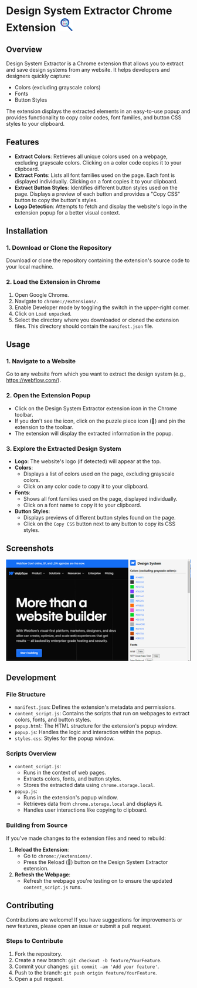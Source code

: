 # Design System Extractor Chrome Extension <img src="./icons/icon128.png" alt="Design System Extractor Logo" width="8%" />

## Overview

Design System Extractor is a Chrome extension that allows you to extract and save design systems from any website. It helps developers and designers quickly capture:

- Colors (excluding grayscale colors)
- Fonts
- Button Styles

The extension displays the extracted elements in an easy-to-use popup and provides functionality to copy color codes, font families, and button CSS styles to your clipboard.

## Features

- **Extract Colors**: Retrieves all unique colors used on a webpage, excluding grayscale colors. Clicking on a color code copies it to your clipboard.
- **Extract Fonts**: Lists all font families used on the page. Each font is displayed individually. Clicking on a font copies it to your clipboard.
- **Extract Button Styles**: Identifies different button styles used on the page. Displays a preview of each button and provides a "Copy CSS" button to copy the button's styles.
- **Logo Detection**: Attempts to fetch and display the website's logo in the extension popup for a better visual context.

## Installation

### 1. Download or Clone the Repository

Download or clone the repository containing the extension's source code to your local machine.

### 2. Load the Extension in Chrome

1. Open Google Chrome.
2. Navigate to `chrome://extensions/`.
3. Enable Developer mode by toggling the switch in the upper-right corner.
4. Click on `Load unpacked`.
5. Select the directory where you downloaded or cloned the extension files. This directory should contain the `manifest.json` file.

## Usage

### 1. Navigate to a Website

Go to any website from which you want to extract the design system (e.g., https://webflow.com/).

### 2. Open the Extension Popup

- Click on the Design System Extractor extension icon in the Chrome toolbar.
- If you don't see the icon, click on the puzzle piece icon (🔧) and pin the extension to the toolbar.
- The extension will display the extracted information in the popup.

### 3. Explore the Extracted Design System

- **Logo**: The website's logo (if detected) will appear at the top.
- **Colors**:
  - Displays a list of colors used on the page, excluding grayscale colors.
  - Click on any color code to copy it to your clipboard.
- **Fonts**:
  - Shows all font families used on the page, displayed individually.
  - Click on a font name to copy it to your clipboard.
- **Button Styles**:
  - Displays previews of different button styles found on the page.
  - Click on the `Copy CSS` button next to any button to copy its CSS styles.

## Screenshots

![Screenshot 1](./screenshots/webflow.png)


## Development

### File Structure

- `manifest.json`: Defines the extension's metadata and permissions.
- `content_script.js`: Contains the scripts that run on webpages to extract colors, fonts, and button styles.
- `popup.html`: The HTML structure for the extension's popup window.
- `popup.js`: Handles the logic and interaction within the popup.
- `styles.css`: Styles for the popup window.

### Scripts Overview

- `content_script.js`:
  - Runs in the context of web pages.
  - Extracts colors, fonts, and button styles.
  - Stores the extracted data using `chrome.storage.local`.
- `popup.js`:
  - Runs in the extension's popup window.
  - Retrieves data from `chrome.storage.local` and displays it.
  - Handles user interactions like copying to clipboard.

### Building from Source

If you've made changes to the extension files and need to rebuild:

1. **Reload the Extension**:
   - Go to `chrome://extensions/`.
   - Press the Reload (🔄) button on the Design System Extractor extension.
2. **Refresh the Webpage**:
   - Refresh the webpage you're testing on to ensure the updated `content_script.js` runs.

## Contributing

Contributions are welcome! If you have suggestions for improvements or new features, please open an issue or submit a pull request.

### Steps to Contribute

1. Fork the repository.
2. Create a new branch: `git checkout -b feature/YourFeature`.
3. Commit your changes: `git commit -am 'Add your feature'`.
4. Push to the branch: `git push origin feature/YourFeature`.
5. Open a pull request.